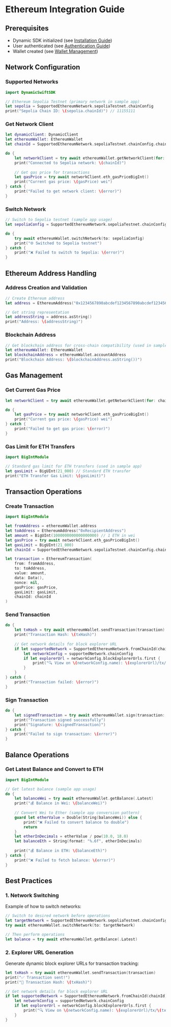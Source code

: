 # Ethereum Integration Guide

## Prerequisites

- Dynamic SDK initialized (see [Installation Guide](./installation_guide.md))
- User authenticated (see [Authentication Guide](./authentication.md))
- Wallet created (see [Wallet Management](./wallet_management.md))

## Network Configuration

### Supported Networks

```swift
import DynamicSwiftSDK

// Ethereum Sepolia Testnet (primary network in sample app)
let sepolia = SupportedEthereumNetwork.sepoliaTestnet.chainConfig
print("Sepolia Chain ID: \(sepolia.chainId)") // 11155111
```

### Get Network Client

```swift
let dynamicClient: DynamicClient
let ethereumWallet: EthereumWallet
let chainId = SupportedEthereumNetwork.sepoliaTestnet.chainConfig.chainId

do {
    let networkClient = try await ethereumWallet.getNetworkClient(for: chainId)
    print("Connected to Sepolia network: \(chainId)")
    
    // Get gas price for transactions
    let gasPrice = try await networkClient.eth_gasPriceBigInt()
    print("Current gas price: \(gasPrice) wei")
} catch {
    print("Failed to get network client: \(error)")
}
```

### Switch Network

```swift
// Switch to Sepolia testnet (sample app usage)
let sepoliaConfig = SupportedEthereumNetwork.sepoliaTestnet.chainConfig

do {
    try await ethereumWallet.switchNetwork(to: sepoliaConfig)
    print("🌐 Switched to Sepolia testnet")
} catch {
    print("❌ Failed to switch to Sepolia: \(error)")
}
```

## Ethereum Address Handling

### Address Creation and Validation

```swift
// Create Ethereum address
let address = EthereumAddress("0x1234567890abcdef1234567890abcdef12345678")

// Get string representation
let addressString = address.asString()
print("Address: \(addressString)")
```

### Blockchain Address

```swift
// Get blockchain address for cross-chain compatibility (used in sample app)
let ethereumWallet: EthereumWallet
let blockchainAddress = ethereumWallet.accountAddress
print("Blockchain Address: \(blockchainAddress.asString())")
```

## Gas Management

### Get Current Gas Price

```swift
let networkClient = try await ethereumWallet.getNetworkClient(for: chainId)

do {
    let gasPrice = try await networkClient.eth_gasPriceBigInt()
    print("Current gas price: \(gasPrice) wei")
} catch {
    print("Failed to get gas price: \(error)")
}
```

### Gas Limit for ETH Transfers

```swift
import BigIntModule

// Standard gas limit for ETH transfers (used in sample app)
let gasLimit = BigUInt(21_000) // Standard ETH transfer
print("ETH Transfer Gas Limit: \(gasLimit)")
```

## Transaction Operations

### Create Transaction

```swift
import BigIntModule

let fromAddress = ethereumWallet.address
let toAddress = EthereumAddress("0xRecipientAddress")
let amount = BigUInt(1000000000000000000) // 1 ETH in wei
let gasPrice = try await networkClient.eth_gasPriceBigInt()
let gasLimit = BigUInt(21_000)
let chainId = SupportedEthereumNetwork.sepoliaTestnet.chainConfig.chainId

let transaction = EthereumTransaction(
    from: fromAddress,
    to: toAddress,
    value: amount,
    data: Data(),
    nonce: nil,
    gasPrice: gasPrice,
    gasLimit: gasLimit,
    chainId: chainId
)
```

### Send Transaction

```swift
do {
    let txHash = try await ethereumWallet.sendTransaction(transaction)
    print("Transaction Hash: \(txHash)")
    
    // Get network details for block explorer URL
    if let supportedNetwork = SupportedEthereumNetwork.fromChainId(chainId) {
        let networkConfig = supportedNetwork.chainConfig
        if let explorerUrl = networkConfig.blockExplorerUrls.first {
            print("🔍 View on \(networkConfig.name): \(explorerUrl)/tx/\(txHash)")
        }
    }
} catch {
    print("Transaction failed: \(error)")
}
```

### Sign Transaction

```swift
do {
    let signedTransaction = try await ethereumWallet.sign(transaction: transaction)
    print("Transaction signed successfully")
    print("Signature: \(signedTransaction)")
} catch {
    print("Failed to sign transaction: \(error)")
}
```


## Balance Operations

### Get Latest Balance and Convert to ETH

```swift
import BigIntModule

// Get latest balance (sample app usage)
do {
    let balanceWei = try await ethereumWallet.getBalance(.Latest)
    print("💰 Balance in Wei: \(balanceWei)")
    
    // Convert Wei to Ether (sample app conversion pattern)
    guard let etherValue = Double(String(balanceWei)) else {
        print("❌ Failed to convert balance to double")
        return
    }
    let etherInDecimals = etherValue / pow(10.0, 18.0)
    let balanceEth = String(format: "%.6f", etherInDecimals)
    
    print("💰 Balance in ETH: \(balanceEth)")
} catch {
    print("❌ Failed to fetch balance: \(error)")
}
```

## Best Practices

### 1. Network Switching
Example of how to switch networks:

```swift
// Switch to desired network before operations
let targetNetwork = SupportedEthereumNetwork.sepoliaTestnet.chainConfig
try await ethereumWallet.switchNetwork(to: targetNetwork)

// Then perform operations
let balance = try await ethereumWallet.getBalance(.Latest)
```

### 2. Explorer URL Generation
Generate dynamic block explorer URLs for transaction tracking:

```swift
let txHash = try await ethereumWallet.sendTransaction(transaction)
print("✅ Transaction sent!")
print("🔗 Transaction Hash: \(txHash)")

// Get network details for block explorer URL
if let supportedNetwork = SupportedEthereumNetwork.fromChainId(chainId) {
    let networkConfig = supportedNetwork.chainConfig
    if let explorerUrl = networkConfig.blockExplorerUrls.first {
        print("🔍 View on \(networkConfig.name): \(explorerUrl)/tx/\(txHash)")
    }
}
```

